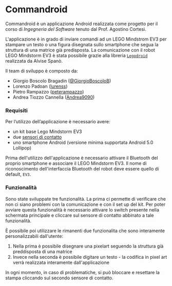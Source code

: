 # Commandroid

Commandroid è un applicazione Android realizzata come progetto per il corso di *Ingegneria del Software* tenuto dal Prof. Agostino Cortesi.

L'applicazione è in grado di inviare comandi ad un LEGO Mindstrom EV3 per stampare un testo o una figura disegnata sullo smartphone che segua la struttura di una matrice già predisposta. La comunicazione con il robot LEGO Mindstorm EV3 è stata possibile grazie alla libreria [`Legodroid`](https://github.com/alvisespano/Legodroid) realizzata da Alvise Spanò.

Il team di sviluppo è composto da:
* Giorgio Boscolo Bragadin ([@GiorgioBoscoloB](https://github.com/GiorgioBoscoloB))
* Lorenzo Padoan ([lurenss](https://github.com/lurenss))
* Pietro Rampazzo ([peterampazzo](https://github.com/peterampazzo))
* Andrea Tiozzo Cannella ([Andrea9090](https://github.com/Andrea9090))

### Requisiti

Per l’utilizzo dell’applicazione è necessario avere: 
* un kit base Lego Mindstorm EV3
* due [sensori di contatto](https://shop.lego.com/it-IT/product/Sensore-di-contatto-EV3-45507)
* uno smartphone Android (versione minima supportata Android 5.0 Lollipop)

Prima dell'utilizzo dell'applicazione è necessario attivare il Bluetooth del proprio smartphone e associare il LEGO Mindstorm EV3. Il nome di riconoscimento dell'interfaccia Bluetooth del robot deve essere quello di default, `EV3`.

### Funzionalità

Sono state sviluppate tre funzionalità. La prima ci permette di verificare che non ci siano problemi con la comunicazione e con il set up del kit. Per poter avviare questa funzionalità è necessario attivare lo switch presente nella schermata principale e cliccare sul sensore di contatto abbinato a tale funzionalità.

È possibile poi utilizzare le rimanenti due funzionalita che sono interamente personalizzabili dall'utente:
1. Nella prima è possibile disegnare una pixelart seguendo la struttura già preddisposta di una matrice 
2. Invece nella seconda è possibile digitare un testo - la codifica in pixel art verrà realizzata interamente dall'applicazione 

In ogni momento, in caso di problematiche, si può bloccare e resettare la stampa cliccando sul secondo sensore di contatto.
